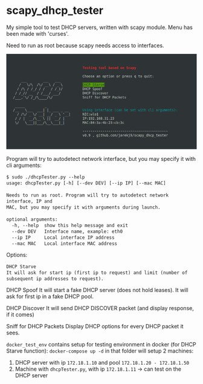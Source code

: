 # scapy_dhcp_tester
My simple tool to test DHCP servers, written with scapy module. Menu has been made with 'curses'.

Need to run as root because scapy needs access to interfaces.

![Screenshot](screenshot.png?raw=true "Screenshot")

Program will try to autodetect network interface, but you may specify it with cli arguments:
```
$ sudo ./dhcpTester.py --help
usage: dhcpTester.py [-h] [--dev DEV] [--ip IP] [--mac MAC]

Needs to run as root. Program will try to autodetect network interface, IP and
MAC, but you may specify it with arguments during launch.

optional arguments:
  -h, --help  show this help message and exit
  --dev DEV   Interface name, example: eth0
  --ip IP     Local interface IP address
  --mac MAC   Local interface MAC address
```

Options:

    DHCP Starve
    It will ask for start ip (first ip to request) and limit (number of subsequent ip addresses to request).

DHCP Spoof
    It will start a fake DHCP server (does not hold leases). It will ask for first ip in a fake DHCP pool.

DHCP Discover
    It will send DHCP DISCOVER packet (and display response, if it comes)

Sniff for DHCP Packets
    Display DHCP options for every DHCP packet it sees.


```docker_test_env``` contains setup for testing environment in docker (for DHCP Starve function):
```docker-compose up -d``` in that folder will setup 2 machines:
1. DHCP server with ip ```172.18.1.10``` and pool ```172.18.1.20 - 172.18.1.50```
2. Machine with ```dhcpTester.py```, with ip ```172.18.1.11``` -> can test on the DHCP server





